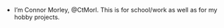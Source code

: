 - I’m Connor Morley, @CtMorl. This is for school/work as well as for my hobby projects. 

<!---
h1eroGlyph/h1eroGlyph is a ✨ special ✨ repository because its `README.md` (this file) appears on your GitHub profile.
You can click the Preview link to take a look at your changes.
--->
